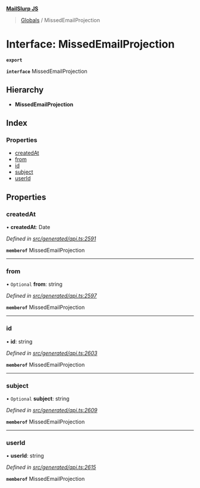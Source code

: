 **[MailSlurp JS](../README.md)**

> [Globals](../README.md) / MissedEmailProjection

# Interface: MissedEmailProjection

**`export`** 

**`interface`** MissedEmailProjection

## Hierarchy

* **MissedEmailProjection**

## Index

### Properties

* [createdAt](missedemailprojection.md#createdat)
* [from](missedemailprojection.md#from)
* [id](missedemailprojection.md#id)
* [subject](missedemailprojection.md#subject)
* [userId](missedemailprojection.md#userid)

## Properties

### createdAt

•  **createdAt**: Date

*Defined in [src/generated/api.ts:2591](https://github.com/mailslurp/mailslurp-client/blob/24bff2e/src/generated/api.ts#L2591)*

**`memberof`** MissedEmailProjection

___

### from

• `Optional` **from**: string

*Defined in [src/generated/api.ts:2597](https://github.com/mailslurp/mailslurp-client/blob/24bff2e/src/generated/api.ts#L2597)*

**`memberof`** MissedEmailProjection

___

### id

•  **id**: string

*Defined in [src/generated/api.ts:2603](https://github.com/mailslurp/mailslurp-client/blob/24bff2e/src/generated/api.ts#L2603)*

**`memberof`** MissedEmailProjection

___

### subject

• `Optional` **subject**: string

*Defined in [src/generated/api.ts:2609](https://github.com/mailslurp/mailslurp-client/blob/24bff2e/src/generated/api.ts#L2609)*

**`memberof`** MissedEmailProjection

___

### userId

•  **userId**: string

*Defined in [src/generated/api.ts:2615](https://github.com/mailslurp/mailslurp-client/blob/24bff2e/src/generated/api.ts#L2615)*

**`memberof`** MissedEmailProjection
